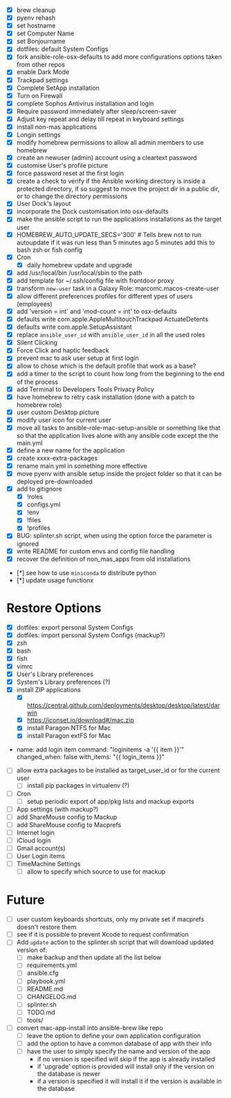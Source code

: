 * [x] brew cleanup
* [x] pyenv rehash
* [x] set hostname
* [x] set Computer Name
* [x] set Bonjourname
* [x] dotfiles: default System Configs
* [x] fork ansible-role-osx-defaults to add more configurations options taken from other repos
* [x] enable Dark Mode
* [x] Trackpad settings
* [x] Complete SetApp installation
* [x] Turn on Firewall
* [x] complete Sophos Antivirus installation and login
* [x] Require password immediately after sleep/screen-saver
* [x] Adjust key repeat and delay till repeat in keyboard settings
* [x] install non-mas applications
* [x] Longin settings
* [x] modify homebrew permissions to allow all admin members to use homebrew
* [x] create an newuser (admin) account using a cleartext password
* [x] customise User's profile picture
* [X] force password reset at the first login
* [x] create a check to verify if the Ansible working directory is inside a protected directory, if so suggest to move the project dir in a public dir, or to change the directory permissions
* [x] User Dock's layout
* [x] incorporate the Dock customisation into osx-defaults
* [x] make the ansible script to run the applications installations as the target user
* [x] HOMEBREW_AUTO_UPDATE_SECS='300' # Tells brew not to run autoupdate if it was run less than 5 minutes ago 5 minutes add this to bash zsh or fish config
* [x] Cron
  * [x] daily homebrew update and upgrade
* [x] add /usr/local/bin /usr/local/sbin to the path
* [x] add template for ~/.ssh/config file with frontdoor proxy
* [x] transform `new-user` task in a Galaxy Role: marcomc.macos-create-user
* [x] allow different preferences profiles for different ypes of users (employees)
* [x] add 'version = int' and 'mod-count = int' to osx-defaults
* [x] defaults write com.apple.AppleMultitouchTrackpad ActuateDetents
* [x] defaults write com.apple.SetupAssistant
* [x] replace `ansible_user_id` with `ansible_user_id` in all the used roles
* [x] Silent Clicking
* [x] Force Click and haptic feedback
* [x] prevent mac to ask user setup at first login
* [x] allow to chose which is the default profile that work as a base?
* [x] add a timer to the script to count how long from the beginning to the end of the process
* [x] add Terminal to Developers Tools Privacy Policy
* [x] have homebrew to retry cask installation (done with a patch to homebrew role)
* [x] user custom Desktop picture
* [x] modify user icon for current user
* [x] move all tasks to  ansible-role-mac-setup-ansible or something like that so that the application lives alone with any ansible code except the the main.yml
* [x] define a new name for the application
* [x] create xxxx-extra-packages
* [x] rename main.yml in something more effective
* [x] move pyenv with ansible setup inside the project folder so that it can be deployed pre-downloaded
* [x] add to gitignore
  * [x] !roles
  * [x] configs.yml
  * [x] !env
  * [x] !files
  * [x] !profiles
* [x] BUG: splinter.sh script, when using the option force the <profile> parameter is ignored
* [x] write README for custom envs and config file handling
* [x] recover the definition of non_mas_apps from old installations
* [*] see how to use `miniconda` to distribute python
* [*] update usage functionx  

# Restore Options
* [x] dotfiles: export personal System Configs
* [x] dotfiles: import personal System Configs (mackup?)
* [x] zsh
* [x] bash
* [x] fish
* [x] vimrc
* [x] User's Library preferences
* [x] System's Library preferences (?)
* [x] install ZIP applications
  * [x] https://central.github.com/deployments/desktop/desktop/latest/darwin
  * [x] https://iconset.io/download#/mac.zip
  * [x] install Paragon NTFS for Mac
  * [x] install Paragon extFS for Mac

- name: add login item
  command: "loginitems -a '{{ item }}'"
  changed_when: false
  with_items: "{{ login_items }}"

* [ ] allow extra packages to be installed as target_user_id or for the current user
  * [ ] install pip packages in virtualenv (?)
* [ ] Cron
  * [ ] setup periodic export of app/pkg lists and mackup exports
* [ ] App settings (with mackup?)
* [ ] add ShareMouse config to Mackup
* [ ] add ShareMouse config to Macprefs
* [ ] Internet login
* [ ] iCloud login
* [ ] Gmail account(s)
* [ ] User Login items
* [ ] TimeMachine Settings
  * [ ] allow to specify which source to use for mackup

# Future
* [ ] user custom keyboards shortcuts, only my private set if macprefs doesn't restore them
* [ ] see if it is possible to prevent Xcode to request confirmation
* [ ] Add `update` action to the splinter.sh script that will download updated version of:
  * [ ] make backup and then update all the list below
  * [ ] requirements.yml
  * [ ] ansible.cfg
  * [ ] playbook.yml
  * [ ] README.md
  * [ ] CHANGELOG.md
  * [ ] splinter.sh
  * [ ] TODO.md
  * [ ] tools/
* [ ] convert mac-app-install into ansible-brew like repo
  * [ ] leave the option to define your own application configuration
  * [ ] add the option to have a common database of app with their info
  * [ ] have the user to simply specify the name and version of the app
    * if no version is specified will skip if the app is already installed
    * if 'upgrade' option is provided will install only if the version on the database is newer
    * if a version is specified it will install it if the version is available in the database
